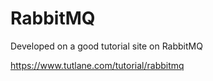 # RabbitMQ

Developed on a good tutorial site on RabbitMQ

https://www.tutlane.com/tutorial/rabbitmq
